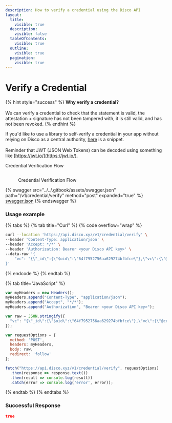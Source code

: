 ```yaml
---
description: How to verify a credential using the Disco API
layout:
  title:
    visible: true
  description:
    visible: false
  tableOfContents:
    visible: true
  outline:
    visible: true
  pagination:
    visible: true
---
```


# Verify a Credential

{% hint style="success" %}
**Why verify a credential?**\
\
We can verify a credential to check that the statement is valid, the attestation + signature has not been tampered with, it is still valid, and has not been revoked.
{% endhint %}

If you'd like to use a library to self-verify a credential in your app without relying on Disco as a central authority, [here](https://gist.github.com/aldigjo/41a20d8fced39d4c47e7ac088f0c35c0) is a snippet. \
\
Reminder that JWT (JSON Web Tokens) can be decoded using something like [https://jwt.io/](https://jwt.io/).

Credential Verification Flow

<figure><img src="../../.gitbook/assets/Screenshot 2023-10-12 at 10.38.02 AM.png" alt=""><figcaption><p>Credential Verification Flow</p></figcaption></figure>

{% swagger src="../../.gitbook/assets/swagger.json" path="/v1/credential/verify" method="post" expanded="true" %}
[swagger.json](../../.gitbook/assets/swagger.json)
{% endswagger %}

### Usage example

{% tabs %}
{% tab title="Curl" %}
{% code overflow="wrap" %}
```bash
curl --location 'https://api.disco.xyz/v1/credential/verify' \
--header 'Content-Type: application/json' \
--header 'Accept: */*' \
--header 'Authorization: Bearer <your Disco API key>' \
--data-raw '{
    "vc": "{\"_id\":{\"$oid\":\"64f7952756aa629274bfbfce\"},\"vc\":{\"@context\":[\"https://www.w3.org/2018/credentials/v1\"],\"id\":\"did:3:kjzl6cwe1jw14a7u9sx3thx9gg9uh7u5tqjkzcnr5pi5zzkap7kiztgsfhzayzt#b868f1fb-c6ab-402c-9710-bb5db331fcd3\",\"type\":[\"VerifiableCredential\",\"OrganizationCredential\"],\"proof\":{\"type\":\"EthereumEip712Signature2021\",\"created\":\"2022-11-16T17:14:29.713Z\",\"proofValue\":\"0x9e38337b93f6564db69b386a36cb7c22aa90c79facb48ba309f33e1d4030133d12ce5e3c035da34dfd8fa57ebec389db5f8331f4ccf3726433ef696d57642a241b\",\"eip712Domain\":{\"domain\":{\"name\":\"\",\"chainId\":1,\"version\":\"1\"},\"primaryType\":\"VerifiableCredential\",\"messageSchema\":{\"Proof\":[{\"name\":\"created\",\"type\":\"string\"},{\"name\":\"proofPurpose\",\"type\":\"string\"},{\"name\":\"type\",\"type\":\"string\"},{\"name\":\"verificationMethod\",\"type\":\"string\"}],\"Issuer\":[{\"name\":\"id\",\"type\":\"string\"}],\"EIP712Domain\":[{\"name\":\"name\",\"type\":\"string\"},{\"name\":\"version\",\"type\":\"string\"},{\"name\":\"chainId\",\"type\":\"uint256\"}],\"CredentialSchema\":[{\"name\":\"id\",\"type\":\"string\"},{\"name\":\"type\",\"type\":\"string\"}],\"CredentialSubject\":[{\"name\":\"id\",\"type\":\"string\"},{\"name\":\"organizationName\",\"type\":\"string\"}],\"VerifiableCredential\":[{\"name\":\"@context\",\"type\":\"string[]\"},{\"name\":\"credentialSchema\",\"type\":\"CredentialSchema\"},{\"name\":\"credentialSubject\",\"type\":\"CredentialSubject\"},{\"name\":\"id\",\"type\":\"string\"},{\"name\":\"issuanceDate\",\"type\":\"string\"},{\"name\":\"issuer\",\"type\":\"Issuer\"},{\"name\":\"proof\",\"type\":\"Proof\"},{\"name\":\"type\",\"type\":\"string[]\"}]}},\"proofPurpose\":\"assertionMethod\",\"verificationMethod\":\"did:3:kjzl6cwe1jw14a7u9sx3thx9gg9uh7u5tqjkzcnr5pi5zzkap7kiztgsfhzayzt#controller\"},\"issuer\":{\"id\":\"did:3:kjzl6cwe1jw14a7u9sx3thx9gg9uh7u5tqjkzcnr5pi5zzkap7kiztgsfhzayzt\"},\"issuanceDate\":\"2022-11-16T17:14:22.786Z\",\"credentialSchema\":{\"id\":\"https://raw.githubusercontent.com/discoxyz/disco-schemas/main/json/OrganizationCredential/1-0-0.json\",\"type\":\"JsonSchemaValidator2018\"},\"credentialSubject\":{\"id\":\"did:3:kjzl6cwe1jw14628704ob0iovstsmic2q9pu3xthi7t4yaywzrcvcrv3o41j06m\",\"organizationName\":\"Crumpet Capital\"}},\"genId\":\"77c8759b-ac29-4b25-8ac4-36ae0acf6a61\",\"isPublic\":true,\"isDeleted\":false,\"issuer\":\"did:3:kjzl6cwe1jw14a7u9sx3thx9gg9uh7u5tqjkzcnr5pi5zzkap7kiztgsfhzayzt\",\"recipient\":\"did:3:kjzl6cwe1jw14628704ob0iovstsmic2q9pu3xthi7t4yaywzrcvcrv3o41j06m\",\"subject\":\"did:3:kjzl6cwe1jw14628704ob0iovstsmic2q9pu3xthi7t4yaywzrcvcrv3o41j06m\",\"updatedAt\":null,\"jwt\":\"\",\"schema\":\"https://raw.githubusercontent.com/discoxyz/disco-schemas/main/json/OrganizationCredential/1-0-0.json\",\"history\":[\"Migrated from ceramic public tile on 2023-09-05T20:52:55.370Z\"]}"
}'
```
{% endcode %}
{% endtab %}

{% tab title="JavaScript" %}
```javascript
var myHeaders = new Headers();
myHeaders.append("Content-Type", "application/json");
myHeaders.append("Accept", "*/*");
myHeaders.append("Authorization", "Bearer <your Disco API key>");

var raw = JSON.stringify({
  "vc": "{\"_id\":{\"$oid\":\"64f7952756aa629274bfbfce\"},\"vc\":{\"@context\":[\"https://www.w3.org/2018/credentials/v1\"],\"id\":\"did:3:kjzl6cwe1jw14a7u9sx3thx9gg9uh7u5tqjkzcnr5pi5zzkap7kiztgsfhzayzt#b868f1fb-c6ab-402c-9710-bb5db331fcd3\",\"type\":[\"VerifiableCredential\",\"OrganizationCredential\"],\"proof\":{\"type\":\"EthereumEip712Signature2021\",\"created\":\"2022-11-16T17:14:29.713Z\",\"proofValue\":\"0x9e38337b93f6564db69b386a36cb7c22aa90c79facb48ba309f33e1d4030133d12ce5e3c035da34dfd8fa57ebec389db5f8331f4ccf3726433ef696d57642a241b\",\"eip712Domain\":{\"domain\":{\"name\":\"\",\"chainId\":1,\"version\":\"1\"},\"primaryType\":\"VerifiableCredential\",\"messageSchema\":{\"Proof\":[{\"name\":\"created\",\"type\":\"string\"},{\"name\":\"proofPurpose\",\"type\":\"string\"},{\"name\":\"type\",\"type\":\"string\"},{\"name\":\"verificationMethod\",\"type\":\"string\"}],\"Issuer\":[{\"name\":\"id\",\"type\":\"string\"}],\"EIP712Domain\":[{\"name\":\"name\",\"type\":\"string\"},{\"name\":\"version\",\"type\":\"string\"},{\"name\":\"chainId\",\"type\":\"uint256\"}],\"CredentialSchema\":[{\"name\":\"id\",\"type\":\"string\"},{\"name\":\"type\",\"type\":\"string\"}],\"CredentialSubject\":[{\"name\":\"id\",\"type\":\"string\"},{\"name\":\"organizationName\",\"type\":\"string\"}],\"VerifiableCredential\":[{\"name\":\"@context\",\"type\":\"string[]\"},{\"name\":\"credentialSchema\",\"type\":\"CredentialSchema\"},{\"name\":\"credentialSubject\",\"type\":\"CredentialSubject\"},{\"name\":\"id\",\"type\":\"string\"},{\"name\":\"issuanceDate\",\"type\":\"string\"},{\"name\":\"issuer\",\"type\":\"Issuer\"},{\"name\":\"proof\",\"type\":\"Proof\"},{\"name\":\"type\",\"type\":\"string[]\"}]}},\"proofPurpose\":\"assertionMethod\",\"verificationMethod\":\"did:3:kjzl6cwe1jw14a7u9sx3thx9gg9uh7u5tqjkzcnr5pi5zzkap7kiztgsfhzayzt#controller\"},\"issuer\":{\"id\":\"did:3:kjzl6cwe1jw14a7u9sx3thx9gg9uh7u5tqjkzcnr5pi5zzkap7kiztgsfhzayzt\"},\"issuanceDate\":\"2022-11-16T17:14:22.786Z\",\"credentialSchema\":{\"id\":\"https://raw.githubusercontent.com/discoxyz/disco-schemas/main/json/OrganizationCredential/1-0-0.json\",\"type\":\"JsonSchemaValidator2018\"},\"credentialSubject\":{\"id\":\"did:3:kjzl6cwe1jw14628704ob0iovstsmic2q9pu3xthi7t4yaywzrcvcrv3o41j06m\",\"organizationName\":\"Crumpet Capital\"}},\"genId\":\"77c8759b-ac29-4b25-8ac4-36ae0acf6a61\",\"isPublic\":true,\"isDeleted\":false,\"issuer\":\"did:3:kjzl6cwe1jw14a7u9sx3thx9gg9uh7u5tqjkzcnr5pi5zzkap7kiztgsfhzayzt\",\"recipient\":\"did:3:kjzl6cwe1jw14628704ob0iovstsmic2q9pu3xthi7t4yaywzrcvcrv3o41j06m\",\"subject\":\"did:3:kjzl6cwe1jw14628704ob0iovstsmic2q9pu3xthi7t4yaywzrcvcrv3o41j06m\",\"updatedAt\":null,\"jwt\":\"\",\"schema\":\"https://raw.githubusercontent.com/discoxyz/disco-schemas/main/json/OrganizationCredential/1-0-0.json\",\"history\":[\"Migrated from ceramic public tile on 2023-09-05T20:52:55.370Z\"]}"
});

var requestOptions = {
  method: 'POST',
  headers: myHeaders,
  body: raw,
  redirect: 'follow'
};

fetch("https://api.disco.xyz/v1/credential/verify", requestOptions)
  .then(response => response.text())
  .then(result => console.log(result))
  .catch(error => console.log('error', error));
```
{% endtab %}
{% endtabs %}

### Successful Response

```json
true
```

